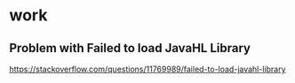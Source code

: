 # work

## Problem with Failed to load JavaHL Library

https://stackoverflow.com/questions/11769989/failed-to-load-javahl-library
